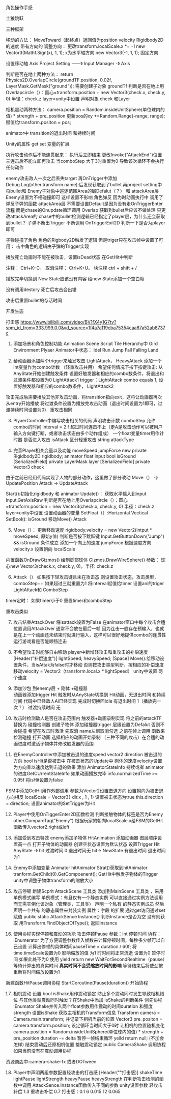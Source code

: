 角色操作手感

土狼跳跃

三种框架

移动的方法：
MoveToward（起终点）返回值为position
velocity Rigidbody2D的速度 带有方向的
调整方向：
更改transform.localScale.x *= -1
new Vector3(Mathf.Sign(x), 1, 1); x为水平轴方向
new Vector3(-1, 1, 1); 固定方向

设置移动轴 Axis Project Setting ——》 Input Manager -》 Axis

判断是否在地上两种方法：
return Physics2D.OverlapCircle(groundTF.position, 0.02f, LayerMask.GetMask("ground")); 需要创建子对象 groundTf
判断是否在地上用Overlapcircle（）：圆心=transform.position + new Vector3(check.x, check.y, 0) 半径：check.z layer=unity中设置 声明对象 check 和Layer

相机震动两种方法：
camera.position =  Random.insideUnitSphere(单位球内的值) * strength + pre_position
更新pos的xy +=Random.Range(-range, range);
赋值给transform.positon = pos;

animator中 transition的退出时间 和持续时间

Unity的属性 get set 变量的扩展

执行攻击动作后不能连贯起来：
执行后立即结束 更改Invoke("AttackEnd")位置
三连击后不能立即再攻击 当comboStep 大于3时重置为0 导致该次循环不会执行任何动作

enemy攻击敌人一次之后丢失target
再OnTrigger中添加Debug.Log(other.transform.name);后发现获取到了bullet
再project setting中将bullet和 Enemy子对象中巡逻范围Area的层Defalut（？） 和 attackArea层Enemy设置为不相碰撞即可
这样设置不影响 角色弹反 因为时动画执行中 调用了弹反子弹的函数
attackArea层 不需要设置Default是因为没有走OnTriggerEnter流程 而是chase的Onupdate循环调用 Overlap
获取到bullet后应该不做处理 只更改attackArea的
chase中的bullet检测逻辑已经指定了player层，为什么还会获取到bullet？
子弹不断出Trigger 不断调用 OnTriggerExit2D 判断一下是否为player即可

子弹碰撞了角色 角色的Rigbody2D触发了逻辑
 但是triger只在攻击帧中设置了可用：
击中角色的逻辑由子弹的Trigger实现

播放死亡动画时不能在被攻击，设置isDead状态 在GetHit中判断

注释： Ctrl+K+C。
取消注释： Ctrl+K+U。
块注释 ctrl + shift + /

播放完毕切换到 New State应该没有内容 给new State添加一个空白帧

没有调用destory 死亡后攻击会出错

攻击后重置bullet的存活时间

开发生态

打击感
https://www.bilibili.com/video/BV1fX4y1G7tv?spm_id_from=333.999.0.0&vd_source=1f4a7a119cba75354caa87a52ab8737c

1. 添加场景和角色控制功能
Animation Scene Script Tile
Hierarchy中 Gird Environment Plyaer
Animator中状态： Idel Run Jump Fall Falling Land

2. 给动画器添加两个trigger来触发攻击
LightAttack， HeavyAttack
添加一个int变量作为combo计数 （轻重攻击共用）
希望任何情况下按下按键攻击: 从AnyState开始创建触发条件
设置好触发器和相应的combo数条件，将退出和过渡条件都设置为0
LightAttack1 trigger：LightAttack combo equals 1,  设置好触发器和相应的combo数条件，
LightAttack2

攻击完成后需要播放其他非攻击动画，将transition指向exit，这将让动画器再次从entry开始播放
将过渡条件设置为播放完攻击动画（退出时间设置为1即可，过渡持续时间设置为0）
重攻击相同

3. PlyaerController中编写攻击相关的代码
声明攻击计数 comboStep
允许combo的时间 interval = 2.f 超过时间连击不上（走A是攻击动作可以被用户输入方向键打断，或者攻击状态由多个动作组成）
一个float变量timer用作计时器
是否进入攻击 isAttack 
区分轻重攻击 string attackType

4. 完善Player相关变量以及功能
moveSpeed jumpForce
new private Rigidbody2D rigidbody;
animator
float input
bool isGround
[SerializedField] private LayerMask layer
[SerializedField] private Vector3 check

由于之前已经用代码实现了人物的部分动作，这里做了部分改动
Move（） -》 UpdatePosition
Attack -> UpdateAttack

Start():初始化rigidbody 和 animator
Update()：
获取水平输入到input Input.GetAxisRaw
判断是否在地上用Overlapcircle（）：圆心=transform.position + new Vector3(check.x, check.y, 0) 半径：check.z layer=unity中设置
设置动画器的变量 SetFloat（）:Horizontal Vectical  SetBool(): isGround
移动Move() 
Attack

5. Move（）：
更新移动速度 rigidbody.velocity = new Vector2(intput * moveSpeed, 原始y值)
判断是否按下跳跃键 Input.GetButtonDown("Jump") && isGround
条件成立 添加一个向上的速度 jumpForce 
根据速度方向 velocity.x 设置朝向 localScale

内置函数OnDrawGizmos()
绘制脚部球体 Gizmos.DrawWireSphere() 参数： 球心new Vector3(check.x, check.y, 0)，半径: check.z

6. Attack（）
如果按下轻攻击键且未在攻击态
则设置攻击状态，攻击类型， comboStep++ 如果超过三就重置为1 
将interval赋值给timer 
设置ani的triger LightAttack和 ComboStep

timer定时：
如果timer小于0 重置timer和comboStep

重攻击类似

7.  攻击结束AttackOver 将isattack设置为False
在animator窗口中每个攻击合适位置调用AttackOver 通常不会放在最后一帧
因为连击一般存在预输入，也就是在上一个动画还未结束时就进行输入，这样可以很好地提供combo的连贯性
运行游戏看是否能顺畅连击

8. 不希望攻击时能够自由移动
player中新增轻攻击和重攻击的补偿速度
[Header("补偿速度")]
lightSpeed; heavySpeed;
[Space]
Move():给移动设置条件，当isAttak为false时才移动
否则按攻击类型判断，按相应的补偿速度移动velocity = Vector2（transform.local.x * lightSpeed）
unity中设置 两个速度

9. 添加沙包
到enemy层 + 刚体 +碰撞器  
动画器添加trigger Hit 触发时从AnyState切换到 Hit动画，无退出时间 和持续时间 代码中已经敌人Ai已经实现
完成时切换回Idle 有退出时间 1（播放完一次？） 过渡持续时间 无

10. 攻击时检测敌人是否在攻击范围内 触发器+动画录制实现
将之前的attackTF 替换为 碰撞检测器
创建子物体 添加碰撞器trigger 层级设置为Defalut 否则不会碰撞
希望在攻击时激活 先取消 name左侧取消勾选
之前在帧上调用 函数来检测碰撞
打开动画 选择相应的动画开始录制 （三种不同的攻击）在合适的动画进度时激活子物体并修改触发器的范围


11.  在EnemyController中添加被击退的速度speed 
vector2 direction 被击退的方向
bool isHit是否被击中
在被击状态的Update中 刚体的速度velocity设置为方向乘以速度达到击退的效果 
添加 AnimatorStateInfo 持续或者 animator的进度GetCUrrentStateInfo 
如果动画播放完毕 info.normalizedTime >= 0.95f 将isHit设置为false

FSM中添加GetHit用作外部调用 参数为Vector2设置击退方向
设置朝向为被击退方向相反 localScale = Vector3(-dir.x , 1 , 1)
设置被击状态为true
this.direction = direction;
设置animator的SetTrigger为Hit

12. Player中使用OnTiggerEnter2D函数检测
判断接触物体的标签是否为Enemy other.CompareTag("Enemy")
根据玩家的朝向localScale.x给FSM的GetHit函数传入vector2.right或left

13. 添加受到攻击特效
enemy添加子物体 HitAnimation 添加动画器 图层顺序设置高一点
打开子物体的动画器 创建空状态设置为默认状态
设置Trigger Hit 
AnyState -》 hit 过渡时间 0 退出时间无
hit-> NewState 有退出时间 退出时间为1

14. Enemy中添加变量 Animator hitAnimator
Strat()获取到hitAnimator tranform.GetChild(0).GetCompoenent<Animator>();
GetHit中触发子物体的Tirgger
unity中调整子物体transform的缩放大小

15. 攻击停顿 
新建Scprit AttackScene 工具类 添加到MainScene
工具类 ，采用单例模式编写 
单例模式：有且仅有一个静态实例 可以直接通过实例方法调用而无需实例化该对象（管理类，工具类）
声明一个私有 的静态实例成员 然后声明一个共有 的静态属性来封装实例
属性：字段 的扩展 通过get访问通过set赋值
public static AttackSence Instance{}
判断Instance是否为空 没有则获取 用Transform.FindObjectOfType<AttackSence>(); 返回instance

16. 使用协程实现停顿和震动的功能
攻击停顿Pause   参数：int 停顿时间
协程：IEnumerator 
为了方便调整参数传入帧数来计算停顿时间，每秒多少帧可以自己设置
计算出停顿的具体时间pauseTime = duration / 60f;
将time.timeScale设置为0 影响缩放的值 为1 时时间将正常流逝 设置为0 暂停时间
如果此处不为0 
使用 yield return new WaitForSecondRealtime（pause）等待计算出的真实时间
**真实时间不会受缩放时间的影响**
等待结束后将使劲按重新将时间缩放设置为1

新建函数HitPause调用协程
StartCoroutine(Pause(duration)) 开始协程

17. 相机震动
设置 bool isShake用作震动锁定 防止多个震动同时发生导致相机错位 与其他类型震动同时触发？在Shake中添加 isShake的判断条件
创先协程IEnumator Shake并传入两个float参数用作震动的时间duration 和强度 strength
设置isShake 
获取主相机的Transform信息
Transform camera = Camera.main.transform;
并记录下相机当前的位置
Vector3 pre_positon = camera.transform.position;
设定循环当时间大于0时
让相机的位置随机变化camera.position =  Random.insideUnitSphere(单位球内的值) * strength + pre_position
duration -= delta
暂停一帧结束循环 yeild return null; (不加会怎样)
结束震动后还原相机位置 
接触震动锁定
public CameraShake 调用协程
如果当前没有在震动调用协程

资源商店中:camera-shake-fx 或者DOTween

18. Player中声明两组参数配置轻攻击的打击感 
[Header(""打击感)]
shakeTime 
lightPause lightStrength
heavyPause heavyStrength
在判断攻击检测的函数中调用 AttackSence.Instance函数传入不同的参数
unity设置参数 轻攻击补偿 1.3 重攻击补偿 0.7 打击感：0.1 6 0.015 12 0.065





